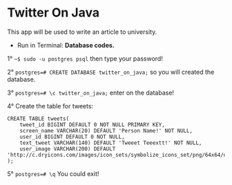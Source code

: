 Twitter On Java
============

This app will be used to write an article to university.


- Run in Terminal: **Database codes.**

1° `~$ sudo -u postgres psql` then type your password!

2° `postgres=# CREATE DATABASE twitter_on_java;` so you will created the database.

3° `postgres=# \c twitter_on_java;` enter on the database!

4° Create the table for tweets:

```
CREATE TABLE tweets(
	tweet_id BIGINT DEFAULT 0 NOT NULL PRIMARY KEY,
	screen_name VARCHAR(20) DEFAULT 'Person Name!' NOT NULL,
	user_id BIGINT DEFAULT 0 NOT NULL,
	text_tweet VARCHAR(140) DEFAULT 'Tweeet Teeextt!' NOT NULL,
	user_image VARCHAR(200) DEFAULT 'http://c.dryicons.com/images/icon_sets/symbolize_icons_set/png/64x64/user.png'
);
```

5° `postgres=# \q` You could exit!
